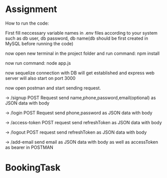 # Assignment

How to run the code:

First fill neccessary variable names in .env files according to your system such as
db user, db password, db name(db should be first created in MySQL before running the code)

now open new terminal in the project folder and run command:
npm install

now run command:
node app.js

now sequelize connection with DB will get established and express web server will also start on port 3000

now open postman and start sending request.

->
/signup POST Request
send name,phone,password,email(optional) as JSON data with body

->
/login POST Request
send phone,password as JSON data with body

->
/access-token POST request
send refreshToken as JSON data with body

->
/logout POST request
send refreshToken as JSON data with body

->
/add-email
send email as JSON data with body as well as accessToken as bearer in POSTMAN
# BookingTask
